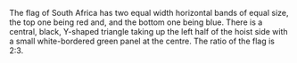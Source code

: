The flag of South Africa has two equal width horizontal bands of equal size, the top one being red and, and the bottom one being blue. There is a central, black, Y-shaped triangle taking up the left half of the hoist side with a small white-bordered green panel at the centre. The ratio of the flag is 2:3.